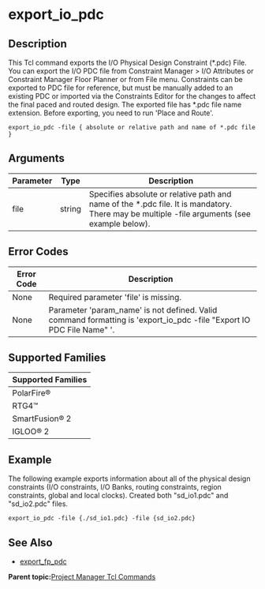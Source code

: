 # export\_io\_pdc

## Description

This Tcl command exports the I/O Physical Design Constraint \(\*.pdc\) File. You can export the I/O PDC file from Constraint Manager &gt; I/O Attributes or Constraint Manager Floor Planner or from File menu. Constraints can be exported to PDC file for reference, but must be manually added to an existing PDC or imported via the Constraints Editor for the changes to affect the final paced and routed design. The exported file has \*.pdc file name extension. Before exporting, you need to run 'Place and Route'.

```
export_io_pdc -file { absolute or relative path and name of *.pdc file }
```

## Arguments

|Parameter|Type|Description|
|---------|----|-----------|
|file|string|Specifies absolute or relative path and name of the \*.pdc file. It is mandatory. There may be multiple -file arguments \(see example below\).|

## Error Codes

|Error Code|Description|
|----------|-----------|
|None|Required parameter 'file' is missing.|
|None|Parameter 'param\_name' is not defined. Valid command formatting is 'export\_io\_pdc -file "Export IO PDC File Name" '.|

## Supported Families

|Supported Families|
|------------------|
|PolarFire®|
|RTG4™|
|SmartFusion® 2|
|IGLOO® 2|

## Example

The following example exports information about all of the physical design constraints \(I/O constraints, I/O Banks, routing constraints, region constraints, global and local clocks\). Created both "sd\_io1.pdc" and "sd\_io2.pdc" files.

```
export_io_pdc -file {./sd_io1.pdc} -file {sd_io2.pdc}
```

## See Also

-   [export\_fp\_pdc](GUID-6B99E893-7B43-4C80-AA0A-8C6A7AD3E83E.md)

**Parent topic:**[Project Manager Tcl Commands](GUID-CE445F8D-419D-434B-9288-A0005F280E89.md)

